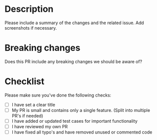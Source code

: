 # Description

Please include a summary of the changes and the related issue. Add screenshots if necessary.

# Breaking changes

Does this PR include any breaking changes we should be aware of?

# Checklist

Please make sure you've done the following checks:

- [ ] I have set a clear title
- [ ] My PR is small and contains only a single feature. (Split into multiple PR's if needed)
- [ ] I have added or updated test cases for important functionality
- [ ] I have reviewed my own PR
- [ ] I have fixed all typo's and have removed unused or commented code
